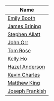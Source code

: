 
| Name |
| ---- |
| [Emily Booth](/AND/P&P/Feedback/Emily%20Booth.md) |
| [James Brining](/AND/P&P/Feedback/James%20Brining.md) |
| [Stephen Allatt](/AND/P&P/Feedback/Stephen%20Allatt.md) |
| [John Orr](/AND/P&P/Feedback/John%20Orr.md) |
| [Tom Rose](/AND/P&P/Feedback/Tom%20Rose.md) |
| [Kelly Ho](/AND/P&P/Feedback/Kelly%20Ho.md) |
| [Hazel Anderson](/AND/P&P/Feedback/Hazel%20Anderson.md) |
| [Kevin Charles](/AND/P&P/Feedback/Kevin%20Charles.md) |
| [Matthew King](/AND/P&P/Feedback/Matthew%20King.md) |
| [Joseph Frankish](/AND/P&P/Feedback/Joseph%20Frankish.md) |
